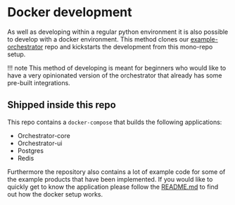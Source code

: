 # Docker development
As well as developing within a regular python environment it is also possible to develop with a docker environment. 
This method clones our [example-orchestrator](https://github.com/workfloworchestrator/example-orchestrator) repo and 
kickstarts the development from this mono-repo setup.

!!! note
    This method of developing is meant for beginners who would like to have a very opinionated version of the 
    orchestrator that already has some pre-built integrations.


## Shipped inside this repo
This repo contains a `docker-compose` that builds the following applications:

* Orchestrator-core
* Orchestrator-ui
* Postgres
* Redis

Furthermore the repository also contains a lot of example code for some of the example products that have been 
implemented. If you would like to quickly get to know the application please follow the [README.md](https://github.com/workfloworchestrator/example-orchestrator/blob/master/README.md)
to find out how the docker setup works.